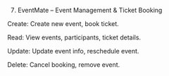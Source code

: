 7. EventMate – Event Management & Ticket Booking

Create: Create new event, book ticket.

Read: View events, participants, ticket details.

Update: Update event info, reschedule event.

Delete: Cancel booking, remove event.
